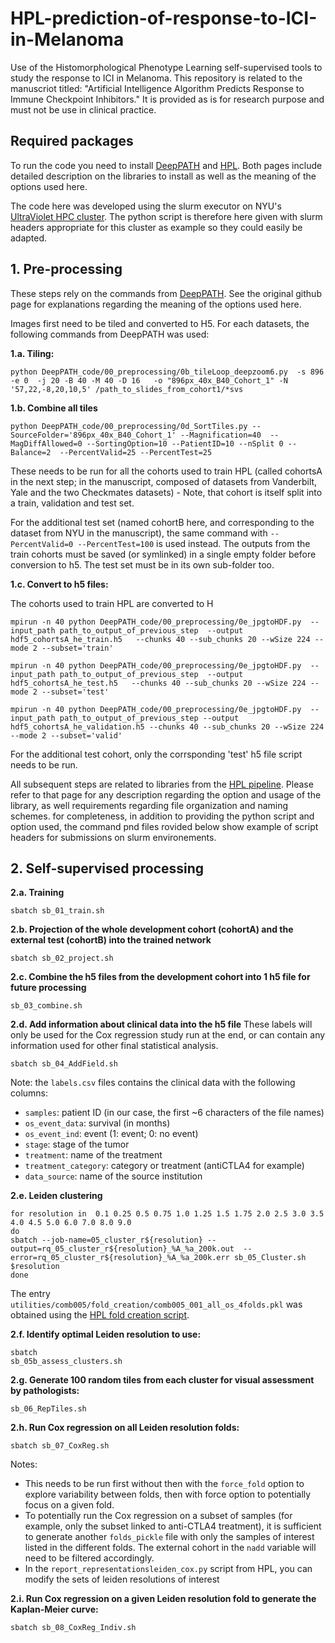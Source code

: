 # HPL-prediction-of-response-to-ICI-in-Melanoma

Use of the Histomorphological Phenotype Learning self-supervised tools to study the response to ICI in Melanoma. This repository is related to the manuscriot titled: "Artificial Intelligence Algorithm Predicts Response to Immune Checkpoint Inhibitors." It is provided as is for research purpose and must not be use in clinical practice.

## Required packages
To run the code you need to install [DeepPATH](https://github.com/ncoudray/DeepPATH) and [HPL](https://github.com/AdalbertoCq/Histomorphological-Phenotype-Learning). 
Both pages include detailed description on the libraries to install as well as the meaning of the options used here.

The code here was developed using the slurm executor on NYU's [UltraViolet HPC cluster](https://med.nyu.edu/research/scientific-cores-shared-resources/high-performance-computing-core). The python script is therefore here given with slurm headers appropriate for this cluster as example so they could easily be adapted.  


## 1. Pre-processing

These steps rely on the commands from [DeepPATH](https://github.com/ncoudray/DeepPATH). See the original github page for explanations regarding the meaning of the options used here. 


Images first need to be tiled and converted to H5. For each datasets, the following commands from DeepPATH was used:

**1.a. Tiling:**
```shell
python DeepPATH_code/00_preprocessing/0b_tileLoop_deepzoom6.py  -s 896 -e 0  -j 20 -B 40 -M 40 -D 16   -o "896px_40x_B40_Cohort_1" -N '57,22,-8,20,10,5' /path_to_slides_from_cohort1/*svs
```

**1.b. Combine all tiles** 
```shell
python DeepPATH_code/00_preprocessing/0d_SortTiles.py --SourceFolder='896px_40x_B40_Cohort_1' --Magnification=40  --MagDiffAllowed=0 --SortingOption=10 --PatientID=10 --nSplit 0 --Balance=2  --PercentValid=25 --PercentTest=25
```

These needs to be run for all the cohorts used to train HPL (called cohortsA in the next step; in the manuscript, composed of datasets from Vanderbilt, Yale and the two Checkmates datasets) - Note, that cohort is itself split into a train, validation and test set.

For the additional test set (named cohortB here, and corresponding to the dataset from NYU in the manuscript), the same command with `--PercentValid=0 --PercentTest=100` is used instead. The outputs from the train cohorts must be saved (or symlinked) in a single empty folder before conversion to h5. The test set must be in its own sub-folder too. 


**1.c. Convert to h5 files:**

The cohorts used to train HPL are converted to H
```shell
mpirun -n 40 python DeepPATH_code/00_preprocessing/0e_jpgtoHDF.py  --input_path path_to_output_of_previous_step  --output hdf5_cohortsA_he_train.h5   --chunks 40 --sub_chunks 20 --wSize 224 --mode 2 --subset='train'

mpirun -n 40 python DeepPATH_code/00_preprocessing/0e_jpgtoHDF.py  --input_path path_to_output_of_previous_step  --output hdf5_cohortsA_he_test.h5   --chunks 40 --sub_chunks 20 --wSize 224 --mode 2 --subset='test'

mpirun -n 40 python DeepPATH_code/00_preprocessing/0e_jpgtoHDF.py  --input_path path_to_output_of_previous_step --output hdf5_cohortsA_he_validation.h5 --chunks 40 --sub_chunks 20 --wSize 224 --mode 2 --subset='valid'

```

For the additional test cohort, only the corrsponding 'test' h5 file script needs to be run.

All subsequent steps are related to libraries from the [HPL pipeline](https://github.com/AdalbertoCq/Histomorphological-Phenotype-Learning). Please refer to that page for any description regarding the option and usage of the library, as well requirements regarding file organization and naming schemes. for completeness, in addition to providing the python script and option used, the command pnd files rovided below show example of script headers for submissions on slurm environements.

## 2. Self-supervised processing

**2.a. Training**
```shell
sbatch sb_01_train.sh
```

**2.b. Projection of the whole development cohort (cohortA) and the external test (cohortB) into the trained network**
```shell
sbatch sb_02_project.sh
```

**2.c. Combine the h5 files from the development cohort into 1 h5 file for future processing**
```shell
sb_03_combine.sh
``` 

**2.d. Add information about clinical data into the h5 file**
These labels will only be used for the Cox regression study run at the end, or can contain any information used for other final statistical analysis.
```shell
sbatch sb_04_AddField.sh
```
Note: the  `labels.csv` files contains the clinical data with the following columns:
  * `samples`: patient ID (in our case, the first ~6 characters of the file names)
  * `os_event_data`: survival (in months)
  * `os_event_ind`: event (1: event; 0: no event)
  * `stage`: stage of the tumor
  * `treatment`: name of the treatment
  * `treatment_category`: category or treatment (antiCTLA4 for example)
  * `data_source`: name of the source institution  


**2.e. Leiden clustering**
```shell
for resolution in  0.1 0.25 0.5 0.75 1.0 1.25 1.5 1.75 2.0 2.5 3.0 3.5 4.0 4.5 5.0 6.0 7.0 8.0 9.0
do 
sbatch --job-name=05_cluster_r${resolution} --output=rq_05_cluster_r${resolution}_%A_%a_200k.out  --error=rq_05_cluster_r${resolution}_%A_%a_200k.err sb_05_Cluster.sh $resolution
done
```

The entry `utilities/comb005/fold_creation/comb005_001_all_os_4folds.pkl` was obtained using the [HPL fold creation script](https://github.com/AdalbertoCq/Histomorphological-Phenotype-Learning/tree/master/utilities/fold_creation). 


**2.f. Identify optimal Leiden resolution to use:**
```shell
sbatch
sb_05b_assess_clusters.sh
```


**2.g. Generate 100 random tiles from each cluster for visual assessment by pathologists:**
```shell
sb_06_RepTiles.sh
```


**2.h. Run Cox regression on all Leiden resolution folds:**
```shell
sbatch sb_07_CoxReg.sh
```
Notes:
- This needs to be run first without then with the `force_fold` option to explore variability between folds, then with force option to potentially focus on a given fold.
- To potentially run the Cox regression on a subset of samples (for example, only the subset linked to anti-CTLA4 treatment), it is sufficient to generate another `folds_pickle` file with only the samples of interest listed in the different folds. The external cohort in the `nadd` variable will need to be filtered accordingly.
- In the `report_representationsleiden_cox.py` script from HPL, you can modify the sets of leiden resolutions of interest

**2.i. Run Cox regression on a given Leiden resolution fold to generate the Kaplan-Meier curve:**
```shell
sbatch sb_08_CoxReg_Indiv.sh
```

